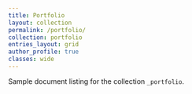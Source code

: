 ```yaml
---
title: Portfolio
layout: collection
permalink: /portfolio/
collection: portfolio
entries_layout: grid
author_profile: true
classes: wide
---
```


Sample document listing for the collection `_portfolio`.
